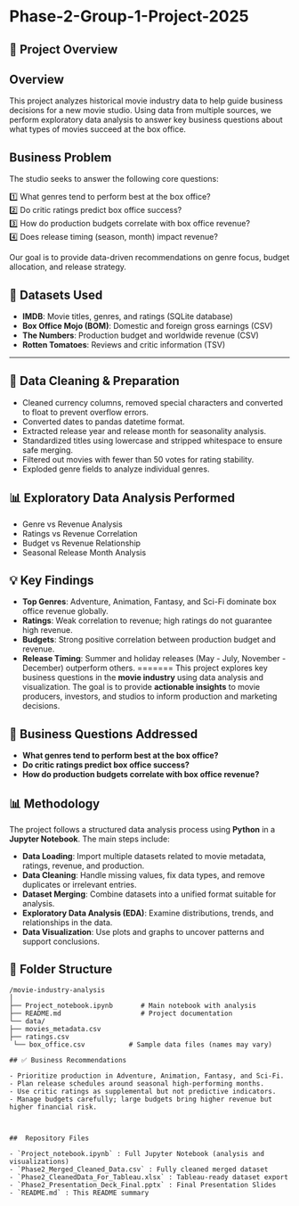 

# Phase-2-Group-1-Project-2025

## 📌 Project Overview


##  Overview

This project analyzes historical movie industry data to help guide business decisions for a new movie studio. Using data from multiple sources, we perform exploratory data analysis to answer key business questions about what types of movies succeed at the box office.


## Business Problem

The studio seeks to answer the following core questions:

1️⃣ What genres tend to perform best at the box office?  
2️⃣ Do critic ratings predict box office success?  
3️⃣ How do production budgets correlate with box office revenue?  
4️⃣ Does release timing (season, month) impact revenue?

Our goal is to provide data-driven recommendations on genre focus, budget allocation, and release strategy.


## 📁 Datasets Used

- **IMDB**: Movie titles, genres, and ratings (SQLite database)
- **Box Office Mojo (BOM)**: Domestic and foreign gross earnings (CSV)
- **The Numbers**: Production budget and worldwide revenue (CSV)
- **Rotten Tomatoes**: Reviews and critic information (TSV)

---

## 🧹  Data Cleaning & Preparation

- Cleaned currency columns, removed special characters and converted to float to prevent overflow errors.
- Converted dates to pandas datetime format.
- Extracted release year and release month for seasonality analysis.
- Standardized titles using lowercase and stripped whitespace to ensure safe merging.
- Filtered out movies with fewer than 50 votes for rating stability.
- Exploded genre fields to analyze individual genres.

## 📊 Exploratory Data Analysis Performed

- Genre vs Revenue Analysis
- Ratings vs Revenue Correlation
- Budget vs Revenue Relationship
- Seasonal Release Month Analysis



## 💡 Key Findings

- **Top Genres**: Adventure, Animation, Fantasy, and Sci-Fi dominate box office revenue globally.
- **Ratings**: Weak correlation to revenue; high ratings do not guarantee high revenue.
- **Budgets**: Strong positive correlation between production budget and revenue.
- **Release Timing**: Summer and holiday releases (May - July, November - December) outperform others.
=======
This project explores key business questions in the **movie industry** using data analysis and visualization. The goal is to provide **actionable insights** to movie producers, investors, and studios to inform production and marketing decisions.


## 💼 Business Questions Addressed

- **What genres tend to perform best at the box office?**
- **Do critic ratings predict box office success?**
- **How do production budgets correlate with box office revenue?**


## 📊 Methodology

The project follows a structured data analysis process using **Python** in a **Jupyter Notebook**. The main steps include:

- **Data Loading**: Import multiple datasets related to movie metadata, ratings, revenue, and production.
- **Data Cleaning**: Handle missing values, fix data types, and remove duplicates or irrelevant entries.
- **Dataset Merging**: Combine datasets into a unified format suitable for analysis.
- **Exploratory Data Analysis (EDA)**: Examine distributions, trends, and relationships in the data.
- **Data Visualization**: Use plots and graphs to uncover patterns and support conclusions.


## 📁 Folder Structure

```
/movie-industry-analysis
│
├── Project_notebook.ipynb       # Main notebook with analysis
├── README.md                    # Project documentation
└── data/
├── movies_metadata.csv
├── ratings.csv
 └── box_office.csv           # Sample data files (names may vary)

## ✅ Business Recommendations

- Prioritize production in Adventure, Animation, Fantasy, and Sci-Fi.
- Plan release schedules around seasonal high-performing months.
- Use critic ratings as supplemental but not predictive indicators.
- Manage budgets carefully; large budgets bring higher revenue but higher financial risk.



##  Repository Files

- `Project_notebook.ipynb` : Full Jupyter Notebook (analysis and visualizations)
- `Phase2_Merged_Cleaned_Data.csv` : Fully cleaned merged dataset
- `Phase2_CleanedData_For_Tableau.xlsx` : Tableau-ready dataset export
- `Phase2_Presentation_Deck_Final.pptx` : Final Presentation Slides
- `README.md` : This README summary





